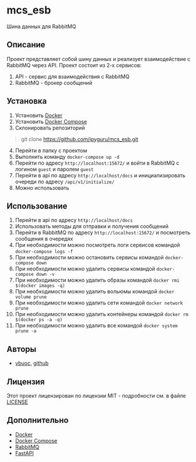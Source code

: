 # mcs_esb
Шина данных для RabbitMQ
## Описание
Проект представляет собой шину данных и реализует взаимодействие с RabbitMQ через API.
Проект состоит из 2-х сервисов:
1. API - сервис для взаимодействия с RabbitMQ
2. RabbitMQ - брокер сообщений

## Установка
1. Установить [Docker](https://www.docker.com/products/docker-desktop)
2. Установить [Docker Compose](https://docs.docker.com/compose/install/)
3. Склонировать репозиторий
> git clone https://github.com/ipyguru/mcs_esb.git
4. Перейти в папку с проектом
5. Выполнить команду `docker-compose up -d`
6. Перейти по адресу `http://localhost:15672/` и войти в RabbitMQ с логином `guest` и паролем `guest`
7. Перейти в api по адресу `http://localhost/docs` и инициализировать очереди по адресу `/api/v1/initialize/`
8. Можно использовать

## Использование
1. Перейти в api по адресу `http://localhost/docs`
2. Использовать методы для отправки и получения сообщений
3. Перейти в RabbitMQ по адресу `http://localhost:15672/` и посмотреть сообщения в очередях
4. При необходимости можно посмотреть логи сервисов командой `docker-compose logs -f`
5. При необходимости можно остановить сервисы командой `docker-compose down`
6. При необходимости можно удалить сервисы командой `docker-compose down -v`
7. При необходимости можно удалить образы командой `docker rmi $(docker images -q)`
8. При необходимости можно удалить вольюмы командой `docker volume prune`
9. При необходимости можно удалить сети командой `docker network prune`
10. При необходимости можно удалить контейнеры командой `docker rm $(docker ps -a -q)`
11. При необходимости можно удалить все командой `docker system prune -a`

## Авторы
- [vbuoc](vbuoc@yandex.ru), [github](https://github.com/ipyguru)

## Лицензия
Этот проект лицензирован по лицензии MIT - подробности см. в файле [LICENSE](LICENSE)

## Дополнительно
- [Docker](https://www.docker.com/products/docker-desktop)
- [Docker Compose](https://docs.docker.com/compose/install/)
- [RabbitMQ](https://www.rabbitmq.com/)
- [FastAPI](https://fastapi.tiangolo.com/)

